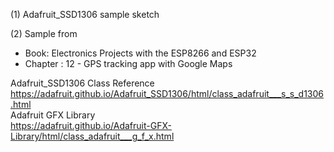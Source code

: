 (1) Adafruit_SSD1306 sample sketch

(2) Sample from
 * Book:        Electronics Projects with the ESP8266 and ESP32
 * Chapter :    12 - GPS tracking app with Google Maps

Adafruit_SSD1306 Class Reference </br>
https://adafruit.github.io/Adafruit_SSD1306/html/class_adafruit___s_s_d1306.html </br>
Adafruit GFX Library</br>
https://adafruit.github.io/Adafruit-GFX-Library/html/class_adafruit___g_f_x.html </br>

